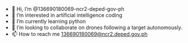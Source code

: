 - 👋 Hi, I’m @136690180069-ncr2-deped-gov-ph
- 👀 I’m interested in artificial intelligence coding
- 🌱 I’m currently learning python
- 💞️ I’m looking to collaborate on drones following a target autonomously.
- 📫 How to reach me 136690180069@ncr2.deped.gov.ph

<!---
136690180069-ncr2-deped-gov-ph/136690180069-ncr2-deped-gov-ph is a ✨ special ✨ repository because its `README.md` (this file) appears on your GitHub profile.
You can click the Preview link to take a look at your changes.
--->
